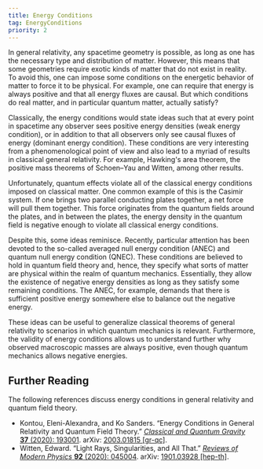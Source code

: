 ```yaml
---
title: Energy Conditions
tag: EnergyConditions
priority: 2
---
```


In general relativity, any spacetime geometry is possible, as long as one has the necessary type and distribution of matter. However, this means that some geometries require exotic kinds of matter that do not exist in reality. To avoid this, one can impose some conditions on the energetic behavior of matter to force it to be physical. For example, one can require that energy is always positive and that all energy fluxes are causal. But which conditions do real matter, and in particular quantum matter, actually satisfy?

Classically, the energy conditions would state ideas such that at every point in spacetime any observer sees positive energy densities (weak energy condition), or in addition to that all observers only see causal fluxes of energy (dominant energy condition). These conditions are very interesting from a phenomenological point of view and also lead to a myriad of results in classical general relativity. For example, Hawking's area theorem, the positive mass theorems of Schoen–Yau and Witten, among other results. 

Unfortunately, quantum effects violate all of the classical energy conditions imposed on classical matter. One common example of this is the Casimir system. If one brings two parallel conducting plates together, a net force will pull them together. This force originates from the quantum fields around the plates, and in between the plates, the energy density in the quantum field is negative enough to violate all classical energy conditions.

Despite this, some ideas reminisce. Recently, particular attention has been devoted to the so-called averaged null energy condition (ANEC) and quantum null energy condition (QNEC). These conditions are believed to hold in quantum field theory and, hence, they specify what sorts of matter are physical within the realm of quantum mechanics. Essentially, they allow the existence of negative energy densities as long as they satisfy some remaining conditions. The ANEC, for example, demands that there is sufficient positive energy somewhere else to balance out the negative energy. 

These ideas can be useful to generalize classical theorems of general relativity to scenarios in which quantum mechanics is relevant. Furthermore, the validity of energy conditions allows us to understand further why observed macroscopic masses are always positive, even though quantum mechanics allows negative energies.

## Further Reading
The following references discuss energy conditions in general relativity and quantum field theory. 
* Kontou, Eleni-Alexandra, and Ko Sanders. “Energy Conditions in General Relativity and Quantum Field Theory.” [_Classical and Quantum Gravity_ **37** (2020): 193001](https://doi.org/10.1088/1361-6382/ab8fcf). arXiv: [2003.01815 [gr-qc]](https://arxiv.org/abs/2003.01815).
* Witten, Edward. “Light Rays, Singularities, and All That.” [_Reviews of Modern Physics_ **92** (2020): 045004](https://doi.org/10.1103/RevModPhys.92.045004). arXiv: [1901.03928 [hep-th]](https://arxiv.org/abs/1901.03928).
